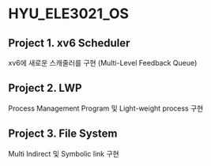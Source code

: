 # HYU_ELE3021_OS

## Project 1. xv6 Scheduler

xv6에 새로운 스캐줄러를 구현 (Multi-Level Feedback Queue)

## Project 2. LWP

Process Management Program 및 Light-weight process 구현

## Project 3. File System

Multi Indirect 및 Symbolic link 구현
